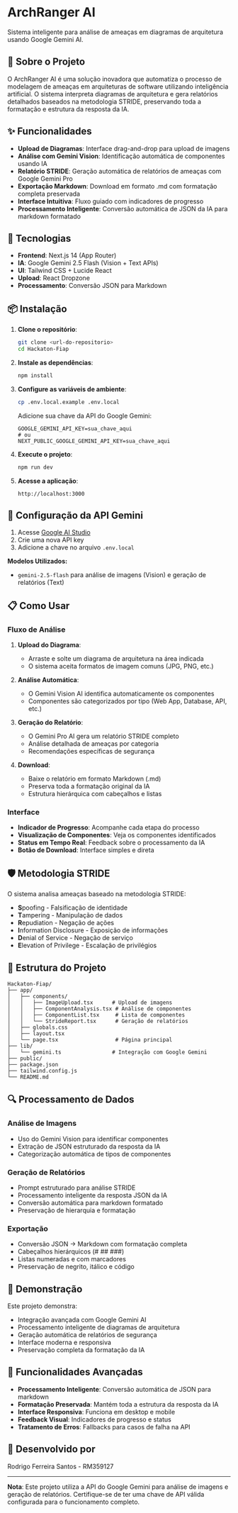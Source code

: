 # ArchRanger AI

Sistema inteligente para análise de ameaças em diagramas de arquitetura usando Google Gemini AI.

## 🎯 Sobre o Projeto

O ArchRanger AI é uma solução inovadora que automatiza o processo de modelagem de ameaças em arquiteturas de software utilizando inteligência artificial. O sistema interpreta diagramas de arquitetura e gera relatórios detalhados baseados na metodologia STRIDE, preservando toda a formatação e estrutura da resposta da IA.

## ✨ Funcionalidades

- **Upload de Diagramas**: Interface drag-and-drop para upload de imagens
- **Análise com Gemini Vision**: Identificação automática de componentes usando IA
- **Relatório STRIDE**: Geração automática de relatórios de ameaças com Google Gemini Pro
- **Exportação Markdown**: Download em formato .md com formatação completa preservada
- **Interface Intuitiva**: Fluxo guiado com indicadores de progresso
- **Processamento Inteligente**: Conversão automática de JSON da IA para markdown formatado

## 🚀 Tecnologias

- **Frontend**: Next.js 14 (App Router)
- **IA**: Google Gemini 2.5 Flash (Vision + Text APIs)
- **UI**: Tailwind CSS + Lucide React
- **Upload**: React Dropzone
- **Processamento**: Conversão JSON para Markdown

## 📦 Instalação

1. **Clone o repositório**:
   ```bash
   git clone <url-do-repositorio>
   cd Hackaton-Fiap
   ```

2. **Instale as dependências**:
   ```bash
   npm install
   ```

3. **Configure as variáveis de ambiente**:
   ```bash
   cp .env.local.example .env.local
   ```
   
   Adicione sua chave da API do Google Gemini:
   ```
   GOOGLE_GEMINI_API_KEY=sua_chave_aqui
   # ou
   NEXT_PUBLIC_GOOGLE_GEMINI_API_KEY=sua_chave_aqui
   ```

4. **Execute o projeto**:
   ```bash
   npm run dev
   ```

5. **Acesse a aplicação**:
   ```
   http://localhost:3000
   ```

## 🔧 Configuração da API Gemini

1. Acesse [Google AI Studio](https://makersuite.google.com/app/apikey)
2. Crie uma nova API key
3. Adicione a chave no arquivo `.env.local`

**Modelos Utilizados:**
- `gemini-2.5-flash` para análise de imagens (Vision) e geração de relatórios (Text)

## 📋 Como Usar

### Fluxo de Análise

1. **Upload do Diagrama**: 
   - Arraste e solte um diagrama de arquitetura na área indicada
   - O sistema aceita formatos de imagem comuns (JPG, PNG, etc.)

2. **Análise Automática**: 
   - O Gemini Vision AI identifica automaticamente os componentes
   - Componentes são categorizados por tipo (Web App, Database, API, etc.)

3. **Geração do Relatório**: 
   - O Gemini Pro AI gera um relatório STRIDE completo
   - Análise detalhada de ameaças por categoria
   - Recomendações específicas de segurança

4. **Download**: 
   - Baixe o relatório em formato Markdown (.md)
   - Preserva toda a formatação original da IA
   - Estrutura hierárquica com cabeçalhos e listas

### Interface

- **Indicador de Progresso**: Acompanhe cada etapa do processo
- **Visualização de Componentes**: Veja os componentes identificados
- **Status em Tempo Real**: Feedback sobre o processamento da IA
- **Botão de Download**: Interface simples e direta

## 🛡️ Metodologia STRIDE

O sistema analisa ameaças baseado na metodologia STRIDE:

- **S**poofing - Falsificação de identidade
- **T**ampering - Manipulação de dados
- **R**epudiation - Negação de ações
- **I**nformation Disclosure - Exposição de informações
- **D**enial of Service - Negação de serviço
- **E**levation of Privilege - Escalação de privilégios

## 📁 Estrutura do Projeto

```
Hackaton-Fiap/
├── app/
│   ├── components/
│   │   ├── ImageUpload.tsx      # Upload de imagens
│   │   ├── ComponentAnalysis.tsx # Análise de componentes
│   │   ├── ComponentList.tsx     # Lista de componentes
│   │   └── StrideReport.tsx      # Geração de relatórios
│   ├── globals.css
│   ├── layout.tsx
│   └── page.tsx                  # Página principal
├── lib/
│   └── gemini.ts                # Integração com Google Gemini
├── public/
├── package.json
├── tailwind.config.js
└── README.md
```

## 🔍 Processamento de Dados

### Análise de Imagens
- Uso do Gemini Vision para identificar componentes
- Extração de JSON estruturado da resposta da IA
- Categorização automática de tipos de componentes

### Geração de Relatórios
- Prompt estruturado para análise STRIDE
- Processamento inteligente da resposta JSON da IA
- Conversão automática para markdown formatado
- Preservação de hierarquia e formatação

### Exportação
- Conversão JSON → Markdown com formatação completa
- Cabeçalhos hierárquicos (# ## ###)
- Listas numeradas e com marcadores
- Preservação de negrito, itálico e código

## 🎥 Demonstração

Este projeto demonstra:
- Integração avançada com Google Gemini AI
- Processamento inteligente de diagramas de arquitetura
- Geração automática de relatórios de segurança
- Interface moderna e responsiva
- Preservação completa da formatação da IA

## 🚀 Funcionalidades Avançadas

- **Processamento Inteligente**: Conversão automática de JSON para markdown
- **Formatação Preservada**: Mantém toda a estrutura da resposta da IA
- **Interface Responsiva**: Funciona em desktop e mobile
- **Feedback Visual**: Indicadores de progresso e status
- **Tratamento de Erros**: Fallbacks para casos de falha na API


## 👥 Desenvolvido por

Rodrigo Ferreira Santos - RM359127

---

**Nota**: Este projeto utiliza a API do Google Gemini para análise de imagens e geração de relatórios. Certifique-se de ter uma chave de API válida configurada para o funcionamento completo. 
